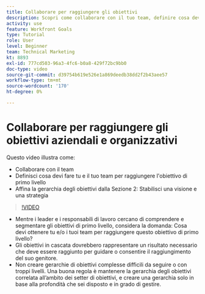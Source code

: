 ```yaml
---
title: Collaborare per raggiungere gli obiettivi
description: Scopri come collaborare con il tuo team, definire cosa devi fare tu e il tuo team per raggiungere l’obiettivo di livello superiore e perfezionare la gerarchia degli obiettivi.
activity: use
feature: Workfront Goals
type: Tutorial
role: User
level: Beginner
team: Technical Marketing
kt: 8893
exl-id: 777cd503-96a3-4fc6-b0a8-429f72bc9bb0
doc-type: video
source-git-commit: d39754b619e526e1a869deedb38dd2f2b43aee57
workflow-type: tm+mt
source-wordcount: '170'
ht-degree: 0%

---
```


# Collaborare per raggiungere gli obiettivi aziendali e organizzativi

Questo video illustra come:

* Collaborare con il team
* Definisci cosa devi fare tu e il tuo team per raggiungere l&#39;obiettivo di primo livello
* Affina la gerarchia degli obiettivi dalla Sezione 2: Stabilisci una visione e una strategia

>[!VIDEO](https://video.tv.adobe.com/v/335187/?quality=12)

<!--
Pro-tips graphic
-->

* Mentre i leader e i responsabili di lavoro cercano di comprendere e segmentare gli obiettivi di primo livello, considera la domanda: Cosa devi ottenere tu e/o i tuoi team per raggiungere questo obiettivo di primo livello?
* Gli obiettivi in cascata dovrebbero rappresentare un risultato necessario che deve essere raggiunto per guidare o consentire il raggiungimento del suo genitore.
* Non creare gerarchie di obiettivi complesse difficili da seguire o con troppi livelli. Una buona regola è mantenere la gerarchia degli obiettivi correlata all’ambito dei setter di obiettivi, e creare una gerarchia solo in base alla profondità che sei disposto e in grado di gestire.

